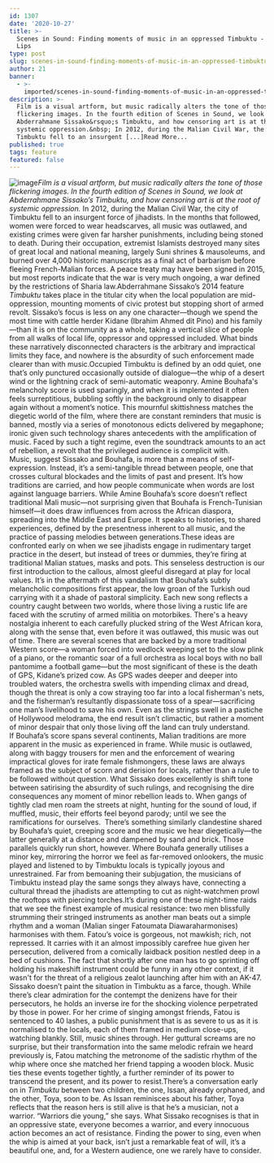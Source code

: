 ```yaml
---
id: 1307
date: '2020-10-27'
title: >-
  Scenes in Sound: Finding moments of music in an oppressed Timbuktu - Loose
  Lips
type: post
slug: scenes-in-sound-finding-moments-of-music-in-an-oppressed-timbuktu
author: 21
banner:
  - >-
    imported/scenes-in-sound-finding-moments-of-music-in-an-oppressed-timbuktu/image1307.jpeg
description: >-
  Film is a visual artform, but music radically alters the tone of those
  flickering images. In the fourth edition of Scenes in Sound, we look at
  Abderrahmane Sissako&rsquo;s Timbuktu, and how censoring art is at the root of
  systemic oppression.&nbsp; In 2012, during the Malian Civil War, the city of
  Timbuktu fell to an insurgent [...]Read More...
published: true
tags: feature
featured: false
---
```

![image](../imported/scenes-in-sound-finding-moments-of-music-in-an-oppressed-timbuktu/image1307.jpeg)_Film is a visual artform, but music radically alters the tone of those flickering images. In the fourth edition of Scenes in Sound, we look at Abderrahmane Sissako’s _Timbuktu, and how censoring art is at the root of systemic oppression.__ In 2012, during the Malian Civil War, the city of Timbuktu fell to an insurgent force of jihadists. In the months that followed, women were forced to wear headscarves, all music was outlawed, and existing crimes were given far harsher punishments, including being stoned to death. During their occupation, extremist Islamists destroyed many sites of great local and national meaning, largely Suni shrines & mausoleums, and burned over 4,000 historic manuscripts as a final act of barbarism before fleeing French-Malian forces. A peace treaty may have been signed in 2015, but most reports indicate that the war is very much ongoing, a war defined by the restrictions of Sharia law.Abderrahmane Sissako’s 2014 feature _Timbuktu_ takes place in the titular city when the local population are mid-oppression, mounting moments of civic protest but stopping short of armed revolt. Sissako’s focus is less on any one character—though we spend the most time with cattle herder Kidane (Ibrahim Ahmed dit Pino) and his family—than it is on the community as a whole, taking a vertical slice of people from all walks of local life, oppressor and oppressed included. What binds these narratively disconnected characters is the arbitrary and impractical limits they face, and nowhere is the absurdity of such enforcement made clearer than with music.Occupied Timbuktu is defined by an odd quiet, one that’s only punctured occasionally outside of dialogue—the whip of a desert wind or the lightning crack of semi-automatic weaponry. Amine Bouhafa's melancholy score is used sparingly, and when it is implemented it often feels surreptitious, bubbling softly in the background only to disappear again without a moment’s notice. This mournful skittishness matches the diegetic world of the film, where there are constant reminders that music is banned, mostly via a series of monotonous edicts delivered by megaphone; ironic given such technology shares antecedents with the amplification of music. Faced by such a tight regime, even the soundtrack amounts to an act of rebellion, a revolt that the privileged audience is complicit with.  
Music, suggest Sissako and Bouhafa, is more than a means of self-expression. Instead, it’s a semi-tangible thread between people, one that crosses cultural blockades and the limits of past and present. It’s how traditions are carried, and how people communicate when words are lost against language barriers. While Amine Bouhafa’s score doesn’t reflect traditional Mali music—not surprising given that Bouhafa is French-Tunisian himself—it does draw influences from across the African diaspora, spreading into the Middle East and Europe. It speaks to histories, to shared experiences, defined by the presentness inherent to all music, and the practice of passing melodies between generations.These ideas are confronted early on when we see jihadists engage in rudimentary target practice in the desert, but instead of trees or dummies, they’re firing at traditional Malian statues, masks and pots. This senseless destruction is our first introduction to the callous, almost gleeful disregard at play for local values. It’s in the aftermath of this vandalism that Bouhafa’s subtly melancholic compositions first appear, the low groan of the Turkish oud carrying with it a shade of pastoral simplicity. Each new song reflects a country caught between two worlds, where those living a rustic life are faced with the scrutiny of armed militia on motorbikes. There's a heavy nostalgia inherent to each carefully plucked string of the West African kora, along with the sense that, even before it was outlawed, this music was out of time. There are several scenes that are backed by a more traditional Western score—a woman forced into wedlock weeping set to the slow plink of a piano, or the romantic soar of a full orchestra as local boys with no ball pantomime a football game—but the most significant of these is the death of GPS, Kidane’s prized cow. As GPS wades deeper and deeper into troubled waters, the orchestra swells with impending climax and dread, though the threat is only a cow straying too far into a local fisherman's nets, and the fisherman’s resultantly dispassionate toss of a spear—sacrificing one man’s livelihood to save his own. Even as the strings swell in a pastiche of Hollywood melodrama, the end result isn’t climactic, but rather a moment of minor despair that only those living off the land can truly understand.  
If Bouhafa’s score spans several continents, Malian traditions are more apparent in the music as experienced in frame. While music is outlawed, along with baggy trousers for men and the enforcement of wearing impractical gloves for irate female fishmongers, these laws are always framed as the subject of scorn and derision for locals, rather than a rule to be followed without question. What Sissako does excellently is shift tone between satirising the absurdity of such rulings, and recognising the dire consequences any moment of minor rebellion leads to. When gangs of tightly clad men roam the streets at night, hunting for the sound of loud, if muffled, music, their efforts feel beyond parody; until we see the ramifications for ourselves.  There’s something similarly clandestine shared by Bouhafa’s quiet, creeping score and the music we hear diegetically—the latter generally at a distance and dampened by sand and brick. Those parallels quickly run short, however. Where Bouhafa generally utilises a minor key, mirroring the horror we feel as far-removed onlookers, the music played and listened to by Timbuktu locals is typically joyous and unrestrained. Far from bemoaning their subjugation, the musicians of Timbuktu instead play the same songs they always have, connecting a cultural thread the jihadists are attempting to cut as night-watchmen prowl the rooftops with piercing torches.It’s during one of these night-time raids that we see the finest example of musical resistance: two men blissfully strumming their stringed instruments as another man beats out a simple rhythm and a woman (Malian singer Fatoumata Diawaraharmonises) harmonises with them. Fatou’s voice is gorgeous, not mawkish; rich, not repressed. It carries with it an almost impossibly carefree hue given her persecution, delivered from a comically laidback position nestled deep in a bed of cushions. The fact that shortly after one man has to go sprinting off holding his makeshift instrument could be funny in any other context, if it wasn't for the threat of a religious zealot launching after him with an AK-47.  
Sissako doesn’t paint the situation in Timbuktu as a farce, though. While there’s clear admiration for the contempt the denizens have for their persecutors, he holds an inverse ire for the shocking violence perpetrated by those in power. For her crime of singing amongst friends, Fatou is sentenced to 40 lashes, a public punishment that is as severe to us as it is normalised to the locals, each of them framed in medium close-ups, watching blankly. Still, music shines through. Her guttural screams are no surprise, but their transformation into the same melodic refrain we heard previously is, Fatou matching the metronome of the sadistic rhythm of the whip where once she matched her friend tapping a wooden block. Music ties these events together tightly, a further reminder of its power to transcend the present, and its power to resist.There’s a conversation early on in _Timbuktu_ between two children, the one, Issan, already orphaned, and the other, Toya, soon to be. As Issan reminisces about his father, Toya reflects that the reason hers is still alive is that he’s a musician, not a warrior. “Warriors die young,” she says. What Sissako recognises is that in an oppressive state, everyone becomes a warrior, and every innocuous action becomes an act of resistance. Finding the power to sing, even when the whip is aimed at your back, isn’t just a remarkable feat of will, it’s a beautiful one, and, for a Western audience, one we rarely have to consider.